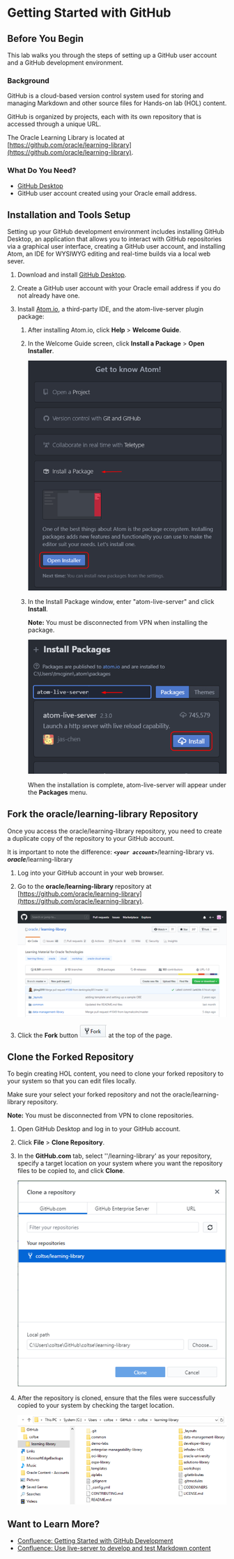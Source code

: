# Getting Started with GitHub
## Before You Begin

This lab walks you through the steps of setting up a GitHub user account and a GitHub development environment.

### Background

GitHub is a cloud-based version control system used for storing and managing Markdown and other source files for Hands-on lab (HOL) content.

GitHub is organized by projects, each with its own repository that is accessed through a unique URL.

The Oracle Learning Library is located at [https://github.com/oracle/learning-library](https://github.com/oracle/learning-library).

### What Do You Need?

* [GitHub Desktop](https://desktop.github.com/)
* GitHub user account created using your Oracle email address.

## Installation and Tools Setup

Setting up your GitHub development environment includes installing GitHub Desktop, an application that allows you to interact with GitHub repositories via a graphical user interface, creating a GitHub user account, and installing Atom, an IDE for WYSIWYG editing and real-time builds via a local web sever.

1. Download and install [GitHub Desktop](https://desktop.github.com/).

2. Create a GitHub user account with your Oracle email address if you do not already have one.

3. Install [Atom.io](https://atom.io/), a third-party IDE, and the atom-live-server plugin package:

   1.  After installing Atom.io, click **Help** > **Welcome Guide**.

   2. In the Welcome Guide screen, click **Install a Package** > **Open Installer**.

      ![Open Installer button](images/atom_openInstaller.png "Open Installer Button")

   3. In the Install Package window, enter "atom-live-server" and click **Install**.

      **Note:** You must be disconnected from VPN when installing the package.

      ![Install button](images/atom_installPackage.png "Install Button")

      When the installation is complete, atom-live-server will appear under the **Packages** menu.

## Fork the oracle/learning-library Repository

Once you access the oracle/learning-library repository, you need to create a duplicate copy of the repository to your GitHub account.

It is important to note the difference: **_`<your account>`_**/learning-library vs. **_oracle_**/learning-library

1. Log into your GitHub account in your web browser.

2. Go to the **oracle/learning-library** repository at [https://github.com/oracle/learning-library](https://github.com/oracle/learning-library).

   ![oracle/learning-library repository](images/git001.png "Oracle Learning Library Repository")

3. Click the **Fork** button ![Fork button](images/fork.png "Fork Button") at the top of the page.


## Clone the Forked Repository

To begin creating HOL content, you need to clone your forked repository to your system so that you can edit files locally.  

Make sure your select your forked repository and not the oracle/learning-library repository.

**Note:** You must be disconnected from VPN to clone repositories.

1. Open GitHub Desktop and log in to your GitHub account.

2. Click **File** > **Clone Repository**.

3. In the **GitHub.com** tab, select '<your account>'/learning-library' as your repository, specify a target location on your system where you want the repository files to be copied to, and click **Clone**.  


   ![Clone button](images/cloneRepository.png "Clone Button")

4. After the repository is cloned, ensure that the files were successfully copied to your system by checking the target location.

   ![Local copy of repository](images/localCopy.png "Local Copy of Repository")

## Want to Learn More?

* [Confluence: Getting Started with GitHub Development](https://confluence.oraclecorp.com/confluence/display/DBIDDP/Getting+Started+with+GitHub+Development)
* [Confluence: Use live-server to develop and test Markdown content](https://confluence.oraclecorp.com/confluence/display/DBIDDP/Use+live-server+to+develop+and+test+Markdown+content)
